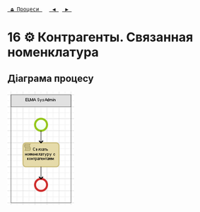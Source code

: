 ﻿[` ⏏ Процеси `](../../README.md)    [` ◀ `](../P15/P15.md)  [` ▶ `](../P17/P17.md)
# 16 ⚙ Контрагенты. Связанная номенклатура

## Діаграма процесу
![P16_Diagram](./Images/P16_Diagram.png)